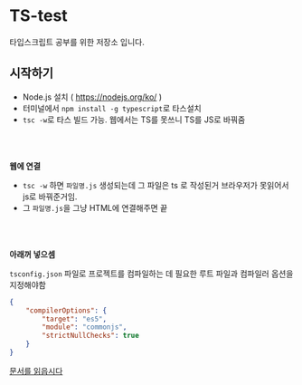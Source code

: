 # TS-test
타입스크립트 공부를 위한 저장소 입니다.


## 시작하기
- Node.js 설치 ( https://nodejs.org/ko/ )
- 터미널에서 `npm install -g typescript`로 타스설치
- `tsc -w`로 타스 빌드 가능. 웹에서는 TS를 못쓰니 TS를 JS로 바꿔줌

<br>
<br>

**웹에 연결**

- `tsc -w` 하면 `파일명.js` 생성되는데 그 파일은 ts 로 작성된거 브라우저가 못읽어서 js로 바꿔준거임.
- 그 `파일명.js`을 그냥 HTML에 연결해주면 끝

<br>
<br>

**아래꺼 넣으셈**

`tsconfig.json` 파일로 프로젝트를 컴파일하는 데 필요한 루트 파일과 컴파일러 옵션을 지정해야함
```json
{
    "compilerOptions": {
        "target": "es5",
        "module": "commonjs",
        "strictNullChecks": true
    }
}
```
[문서를 읽읍시다](https://www.typescriptlang.org/ko/docs/handbook/tsconfig-json.html)
